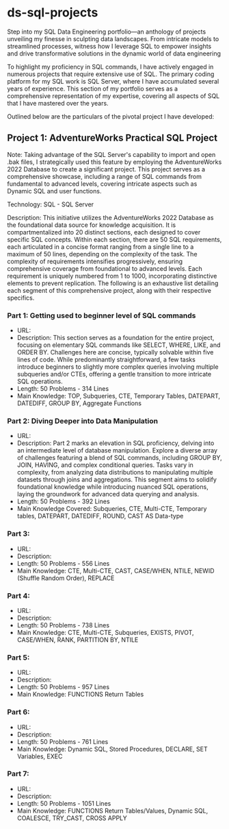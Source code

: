 # ds-sql-projects
Step into my SQL Data Engineering portfolio—an anthology of projects unveiling my finesse in sculpting data landscapes. From intricate models to streamlined processes, witness how I leverage SQL to empower insights and drive transformative solutions in the dynamic world of data engineering

To highlight my proficiency in SQL commands, I have actively engaged in numerous projects that require extensive use of SQL. The primary coding platform for my SQL work is SQL Server, where I have accumulated several years of experience. This section of my portfolio serves as a comprehensive representation of my expertise, covering all aspects of SQL that I have mastered over the years.

Outlined below are the particulars of the pivotal project I have developed:

## Project 1: AdventureWorks Practical SQL Project

Note: Taking advantage of the SQL Server's capability to import and open .bak files, I strategically used this feature by employing the AdventureWorks 2022 Database to create a significant project. This project serves as a comprehensive showcase, including a range of SQL commands from fundamental to advanced levels, covering intricate aspects such as Dynamic SQL and user functions.

Technology: SQL - SQL Server

Description: This initiative utilizes the AdventureWorks 2022 Database as the foundational data source for knowledge acquisition. It is compartmentalized into 20 distinct sections, each designed to cover specific SQL concepts. Within each section, there are 50 SQL requirements, each articulated in a concise format ranging from a single line to a maximum of 50 lines, depending on the complexity of the task. The complexity of requirements intensifies progressively, ensuring comprehensive coverage from foundational to advanced levels. Each requirement is uniquely numbered from 1 to 1000, incorporating distinctive elements to prevent replication.
The following is an exhaustive list detailing each segment of this comprehensive project, along with their respective specifics.

### Part 1: Getting used to beginner level of SQL commands
- URL: 
- Description: This section serves as a foundation for the entire project, focusing on elementary SQL commands like SELECT, WHERE, LIKE, and ORDER BY. Challenges here are concise, typically solvable within five lines of code. While predominantly straightforward, a few tasks introduce beginners to slightly more complex queries involving multiple subqueries and/or CTEs, offering a gentle transition to more intricate SQL operations.
- Length: 50 Problems - 314 Lines
- Main Knowledge: TOP, Subqueries, CTE, Temporary Tables, DATEPART, DATEDIFF, GROUP BY, Aggregate Functions

### Part 2: Diving Deeper into Data Manipulation
- URL: 
- Description: Part 2 marks an elevation in SQL proficiency, delving into an intermediate level of database manipulation. Explore a diverse array of challenges featuring a blend of SQL commands, including GROUP BY, JOIN, HAVING, and complex conditional queries. Tasks vary in complexity, from analyzing data distributions to manipulating multiple datasets through joins and aggregations. This segment aims to solidify foundational knowledge while introducing nuanced SQL operations, laying the groundwork for advanced data querying and analysis.
- Length: 50 Problems - 392 Lines
- Main Knowledge Covered: Subqueries, CTE, Multi-CTE, Temporary tables, DATEPART, DATEDIFF, ROUND, CAST AS Data-type

### Part 3: 
- URL: 
- Description: 
- Length: 50 Problems - 556 Lines
- Main Knowledge: CTE, Multi-CTE, CAST, CASE/WHEN, NTILE, NEWID (Shuffle Random Order), REPLACE

### Part 4: 
- URL: 
- Description: 
- Length: 50 Problems - 738 Lines
- Main Knowledge: CTE, Multi-CTE, Subqueries, EXISTS, PIVOT, CASE/WHEN, RANK, PARTITION BY, NTILE

### Part 5: 
- URL: 
- Description: 
- Length: 50 Problems - 957 Lines
- Main Knowledge: FUNCTIONS Return Tables

### Part 6: 
- URL: 
- Description: 
- Length: 50 Problems - 761 Lines
- Main Knowledge: Dynamic SQL, Stored Procedures, DECLARE, SET Variables, EXEC

### Part 7: 
- URL: 
- Description: 
- Length: 50 Problems - 1051 Lines
- Main Knowledge: FUNCTIONS Return Tables/Values, Dynamic SQL, COALESCE, TRY_CAST, CROSS APPLY



